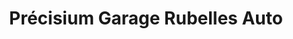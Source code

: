 ---
title: "Précisium Garage Rubelles Auto"
url: /rubelles/precisium-garage-rubelles-auto/
shop: Autowerkstatt
---
